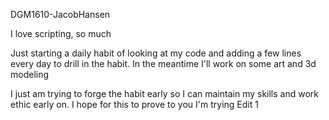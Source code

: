 DGM1610-JacobHansen

I love scripting, so much

Just starting a daily habit of looking at my code and adding a few lines every day to drill in the habit. In the meantime I'll work on some art and 3d modeling

I just am trying to forge the habit early so I can maintain my skills and work ethic early on. I hope for this to prove to you I'm trying
Edit 1
